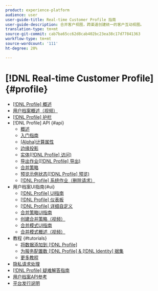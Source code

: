 ```yaml
---
product: experience-platform
audience: user
user-guide-title: Real-time Customer Profile 指南
user-guide-description: 合并客户视图，跨渠道创建统一的客户互动视图。
translation-type: tm+mt
source-git-commit: cab7ba65cc62d8cab402bc23ea38c17d77841363
workflow-type: tm+mt
source-wordcount: '111'
ht-degree: 20%

---
```



# [!DNL Real-time Customer Profile] {#profile}

* [[!DNL Profile] 概述](home.md)
* [用户档案概述（视频）](video/profile-overview.md)
* [[!DNL Profile] 护栏](guardrails.md)
* [!DNL Profile] API {#api}
   * [概述](api/overview.md)
   * [入门指南](api/getting-started.md)
   * [(Alpha)计算属性](api/computed-attributes.md)
   * [边缘投影](api/edge-projections.md)
   * [实体([!DNL Profile] 访问)](api/entities.md)
   * [导出作业([!DNL Profile] 导出)](api/export-jobs.md)
   * [合并策略](api/merge-policies.md)
   * [预览示例状态([!DNL Profile] 预览)](api/preview-sample-status.md)
   * [[!DNL Profile] 系统作业（删除请求）](api/profile-system-jobs.md)
* 用户档案UI指南{#ui}
   * [[!DNL Profile] UI指南](ui/user-guide.md)
   * [[!DNL Profile] 仪表板](ui/profile-dashboard.md)
   * [[!DNL Profile] 详细自定义](ui/profile-customization.md)
   * [合并策略UI指南](ui/merge-policies.md)
   * [创建合并策略（视频）](video/create-merge-policies.md)
   * [合并模式UI指南](ui/union-schema.md)
   * [合并模式概述（视频）](video/union-schemas-overview.md)
* 教程 {#tutorials}
   * [将数据添加到 [!DNL Profile]](tutorials/add-profile-data.md)
   * [为服务配置数 [!DNL Profile] & [!DNL Identity] 据集](tutorials/dataset-configuration.md)
   * [更多教程](https://experienceleague.adobe.com/docs/platform-learn/tutorials/overview.html)
* [隐私请求处理](privacy.md)
* [[!DNL Profile] 疑难解答指南](troubleshooting.md)
* [用户档案API参考](https://www.adobe.io/apis/experienceplatform/home/api-reference.html#!acpdr/swagger-specs/real-time-customer-profile.yaml)
* [平台发行说明](https://www.adobe.com/go/platform-release-notes-en)